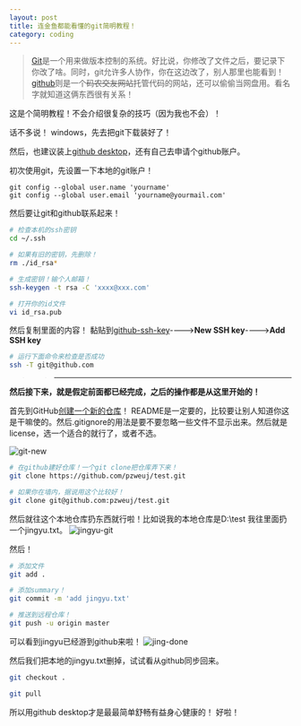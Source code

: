 ```yaml
---
layout: post
title: 连金鱼都能看懂的git简明教程！
category: coding
---
```

> [Git](https://git-scm.com/)是一个用来做版本控制的系统。好比说，你修改了文件之后，要记录下你改了啥。同时，git允许多人协作，你在这边改了，别人那里也能看到！
> [github](https://github.com/)则是一个~~码农交友网站~~托管代码的网站，还可以偷偷当网盘用。看名字就知道这俩东西很有关系！

这是个简明教程！不会介绍很复杂的技巧（因为我也不会）！

话不多说！
windows，先去把git下载装好了！

然后，也建议装上[github desktop](https://desktop.github.com/)，还有自己去申请个github账户。

初次使用git，先设置一下本地的git账户！
```
git config --global user.name 'yourname'
git config --global user.email 'yourname@yourmail.com'
```

然后要让git和github联系起来！
```bash
# 检查本机的ssh密钥
cd ~/.ssh

# 如果有旧的密钥，先删除！
rm ./id_rsa*

# 生成密钥！输个人邮箱！
ssh-keygen -t rsa -C 'xxxx@xxx.com'

# 打开你的id文件
vi id_rsa.pub
```
然后复制里面的内容！
黏贴到[github-ssh-key](https://github.com/settings/keys)---->**New SSH key**---->**Add SSH key**
```bash
# 运行下面命令来检查是否成功
ssh -T git@github.com
```

>>-------------------------------------------
**然后接下来，就是假定前面都已经完成，之后的操作都是从这里开始的！**

首先到GitHub[创建一个新的仓库](https://github.com/new)！
README是一定要的，比较要让别人知道你这是干嘛使的。然后.gitignore的用法是要不要忽略一些文件不显示出来。然后就是license，选一个适合的就行了，或者不选。

![git-new](https://github.com/pzweuj/pzweuj.github.io/raw/master/downloads/images/git-new.png)
```bash
# 在github建好仓库！一个git clone把仓库弄下来！
git clone https://github.com/pzweuj/test.git

# 如果你在墙内，据说用这个比较好！
git clone git@github.com:pzweuj/test.git
```

然后就往这个本地仓库扔东西就行啦！比如说我的本地仓库是D:\test
我往里面扔一个jingyu.txt。
![jingyu-git](https://github.com/pzweuj/pzweuj.github.io/raw/master/downloads/images/test-jingyu.png)

然后！
```bash
# 添加文件
git add .

# 添加summary！
git commit -m 'add jingyu.txt'

# 推送到远程仓库！
git push -u origin master
```

可以看到jingyu已经游到github来啦！
![jing-done](https://github.com/pzweuj/pzweuj.github.io/raw/master/downloads/images/jingyu-done.png)

然后我们把本地的jingyu.txt删掉，试试看从github同步回来。
```bash
git checkout .

git pull
```


所以用github desktop才是最最简单舒畅有益身心健康的！
好啦！

[^_^]:我喜欢你啊，璟鱼